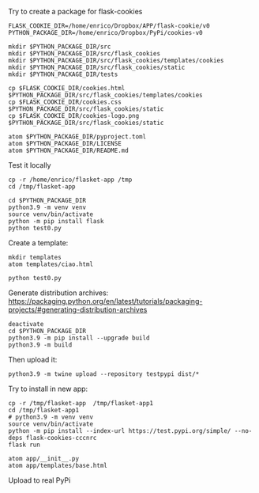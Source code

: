 Try to create a package for flask-cookies
```
FLASK_COOKIE_DIR=/home/enrico/Dropbox/APP/flask-cookie/v0
PYTHON_PACKAGE_DIR=/home/enrico/Dropbox/PyPi/cookies-v0

mkdir $PYTHON_PACKAGE_DIR/src
mkdir $PYTHON_PACKAGE_DIR/src/flask_cookies
mkdir $PYTHON_PACKAGE_DIR/src/flask_cookies/templates/cookies
mkdir $PYTHON_PACKAGE_DIR/src/flask_cookies/static
mkdir $PYTHON_PACKAGE_DIR/tests

cp $FLASK_COOKIE_DIR/cookies.html $PYTHON_PACKAGE_DIR/src/flask_cookies/templates/cookies
cp $FLASK_COOKIE_DIR/cookies.css $PYTHON_PACKAGE_DIR/src/flask_cookies/static
cp $FLASK_COOKIE_DIR/cookies-logo.png $PYTHON_PACKAGE_DIR/src/flask_cookies/static

atom $PYTHON_PACKAGE_DIR/pyproject.toml
atom $PYTHON_PACKAGE_DIR/LICENSE
atom $PYTHON_PACKAGE_DIR/README.md
```

Test it locally
```
cp -r /home/enrico/flasket-app /tmp
cd /tmp/flasket-app

cd $PYTHON_PACKAGE_DIR
python3.9 -m venv venv
source venv/bin/activate
python -m pip install flask
python test0.py
```

Create a template:
```
mkdir templates
atom templates/ciao.html

python test0.py
```

Generate distribution archives: https://packaging.python.org/en/latest/tutorials/packaging-projects/#generating-distribution-archives
```
deactivate
cd $PYTHON_PACKAGE_DIR
python3.9 -m pip install --upgrade build
python3.9 -m build
```
Then upload it:
```
python3.9 -m twine upload --repository testpypi dist/*
```


Try to install in new app:
```
cp -r /tmp/flasket-app  /tmp/flasket-app1
cd /tmp/flasket-app1
# python3.9 -m venv venv
source venv/bin/activate
python -m pip install --index-url https://test.pypi.org/simple/ --no-deps flask-cookies-cccnrc
flask run

atom app/__init__.py
atom app/templates/base.html
```

Upload to real PyPi
```

```
